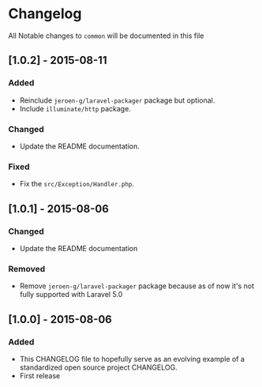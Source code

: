 # Changelog

All Notable changes to `common` will be documented in this file

## [1.0.2] - 2015-08-11
### Added
- Reinclude `jeroen-g/laravel-packager` package but optional.
- Include `illuminate/http` package.

### Changed
- Update the README documentation.

### Fixed
- Fix the `src/Exception/Handler.php`.

## [1.0.1] - 2015-08-06
### Changed
- Update the README documentation

### Removed
- Remove `jeroen-g/laravel-packager` package because as of now it's not fully supported with Laravel 5.0

## [1.0.0] - 2015-08-06
### Added
- This CHANGELOG file to hopefully serve as an evolving example of a standardized open source project CHANGELOG.
- First release

